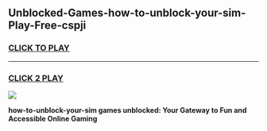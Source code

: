
## Unblocked-Games-how-to-unblock-your-sim-Play-Free-cspji
<h3>
<a href="https://premium76.site?title=how-to-unblock-your-sim&ref=21A">CLICK TO PLAY</a></h3>
<hr>

<h3>
<a href="https://premium76.site?title=how-to-unblock-your-sim&ref=21A">CLICK 2 PLAY</a>
  
</h3>

<a href="https://premium76.site?title=how-to-unblock-your-sim&ref=21A"><img src="https://clearcache.store/games.png"></a>


**how-to-unblock-your-sim games unblocked: Your Gateway to Fun and Accessible Online Gaming**
